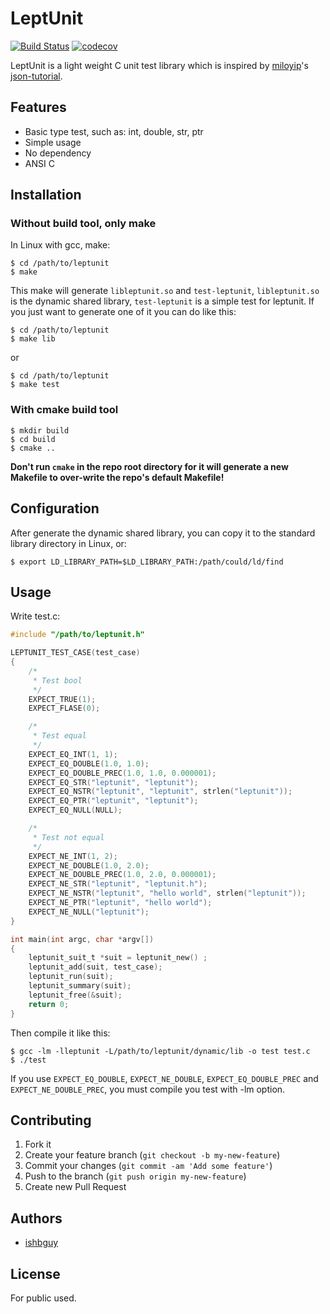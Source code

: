 # LeptUnit

[![Build Status](https://travis-ci.org/ishbguy/leptunit.svg?branch=master)](https://travis-ci.org/ishbguy/leptunit) [![codecov](https://codecov.io/gh/ishbguy/leptunit/branch/master/graph/badge.svg)](https://codecov.io/gh/ishbguy/leptunit)

LeptUnit is a light weight C unit test library which is inspired by [miloyip](https://github.com/miloyip)'s [json-tutorial](https://github.com/miloyip/json-tutorial).

## Features

+ Basic type test, such as: int, double, str, ptr
+ Simple usage
+ No dependency
+ ANSI C

## Installation

### Without build tool, only make
In Linux with gcc, make:

```
$ cd /path/to/leptunit
$ make
```
This make will generate `libleptunit.so` and `test-leptunit`, `libleptunit.so` is the dynamic shared library, `test-leptunit` is a simple test for leptunit. If you just want to generate one of it you can do like this:
```
$ cd /path/to/leptunit
$ make lib
```
or
```
$ cd /path/to/leptunit
$ make test
```

### With cmake build tool

```
$ mkdir build
$ cd build
$ cmake ..
```
**Don't run `cmake` in the repo root directory for it will generate a new Makefile to over-write the repo's default Makefile!**

## Configuration

After generate the dynamic shared library, you can copy it to the standard library directory in Linux, or:
```
$ export LD_LIBRARY_PATH=$LD_LIBRARY_PATH:/path/could/ld/find
```

## Usage

Write test.c:

```C
#include "/path/to/leptunit.h"

LEPTUNIT_TEST_CASE(test_case)
{
    /*
     * Test bool
     */
    EXPECT_TRUE(1);
    EXPECT_FLASE(0);

    /*
     * Test equal
     */
    EXPECT_EQ_INT(1, 1);
    EXPECT_EQ_DOUBLE(1.0, 1.0);
    EXPECT_EQ_DOUBLE_PREC(1.0, 1.0, 0.000001);
    EXPECT_EQ_STR("leptunit", "leptunit");
    EXPECT_EQ_NSTR("leptunit", "leptunit", strlen("leptunit"));
    EXPECT_EQ_PTR("leptunit", "leptunit");
    EXPECT_EQ_NULL(NULL);

    /*
     * Test not equal
     */
    EXPECT_NE_INT(1, 2);
    EXPECT_NE_DOUBLE(1.0, 2.0);
    EXPECT_NE_DOUBLE_PREC(1.0, 2.0, 0.000001);
    EXPECT_NE_STR("leptunit", "leptunit.h");
    EXPECT_NE_NSTR("leptunit", "hello world", strlen("leptunit"));
    EXPECT_NE_PTR("leptunit", "hello world");
    EXPECT_NE_NULL("leptunit");
}

int main(int argc, char *argv[])
{
    leptunit_suit_t *suit = leptunit_new() ;
    leptunit_add(suit, test_case);
    leptunit_run(suit);
    leptunit_summary(suit);
    leptunit_free(&suit);
    return 0;
}
```

Then compile it like this:
```
$ gcc -lm -lleptunit -L/path/to/leptunit/dynamic/lib -o test test.c
$ ./test
```

If you use `EXPECT_EQ_DOUBLE`, `EXPECT_NE_DOUBLE`, `EXPECT_EQ_DOUBLE_PREC` and `EXPECT_NE_DOUBLE_PREC`, you must compile you test with -lm option.

## Contributing

1. Fork it
2. Create your feature branch (`git checkout -b my-new-feature`)
3. Commit your changes (`git commit -am 'Add some feature'`)
4. Push to the branch (`git push origin my-new-feature`)
5. Create new Pull Request

## Authors

+ [ishbguy](https://github.com/ishbguy)

## License

For public used.
